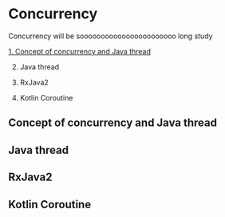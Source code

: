 # Concurrency
Concurrency will be sooooooooooooooooooooooo long study

[1. Concept of concurrency and Java thread](#conecpt-of-concurrency-and-Java-thread)

2. Java thread

3. RxJava2

4. Kotlin Coroutine


## Concept of concurrency and Java thread

## Java thread

## RxJava2

## Kotlin Coroutine
